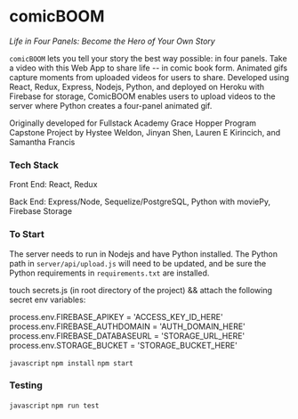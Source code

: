# comicBOOM

_Life in Four Panels: Become the Hero of Your Own Story_

`comicBOOM` lets you tell your story the best way possible: in four panels. Take a video with this Web App to share life -- in comic book form. Animated gifs capture moments from uploaded videos for users to share. Developed using React, Redux, Express, Nodejs, Python, and deployed on Heroku with Firebase for storage, ComicBOOM enables users to upload videos to the server where Python creates a four-panel animated gif.

Originally developed for Fullstack Academy Grace Hopper Program Capstone Project by Hystee Weldon, Jinyan Shen, Lauren E Kirincich, and Samantha Francis

### Tech Stack

Front End:
React, Redux

Back End:
Express/Node, Sequelize/PostgreSQL, Python with moviePy, Firebase Storage

### To Start

The server needs to run in Nodejs and have Python installed. The Python path in `server/api/upload.js` will need to be updated, and be sure the Python requirements in `requirements.txt` are installed.

touch secrets.js (in root directory of the project) && attach the following secret env variables:

process.env.FIREBASE_APIKEY = 'ACCESS_KEY_ID_HERE'
process.env.FIREBASE_AUTHDOMAIN = 'AUTH_DOMAIN_HERE'
process.env.FIREBASE_DATABASEURL = 'STORAGE_URL_HERE'
process.env.STORAGE_BUCKET = 'STORAGE_BUCKET_HERE'

`javascript`
`npm install`
`npm start`

### Testing

`javascript`
`npm run test`
